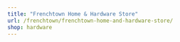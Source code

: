 ```yaml
---
title: "Frenchtown Home & Hardware Store"
url: /frenchtown/frenchtown-home-and-hardware-store/
shop: hardware
---
```

